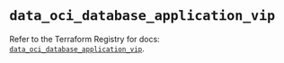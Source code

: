 # `data_oci_database_application_vip`

Refer to the Terraform Registry for docs: [`data_oci_database_application_vip`](https://registry.terraform.io/providers/hashicorp/oci/7.19.0/docs/data-sources/database_application_vip).
